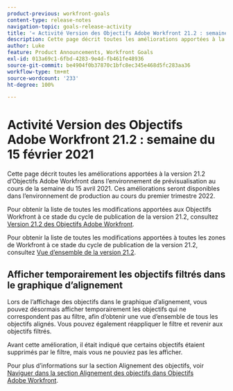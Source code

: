 ```yaml
---
product-previous: workfront-goals
content-type: release-notes
navigation-topic: goals-release-activity
title: '« Activité Version des Objectifs Adobe Workfront 21.2 : semaine du 15 février 2021 »'
description: Cette page décrit toutes les améliorations apportées à la version 21.2 d’Objectifs Adobe Workfront dans l’environnement de prévisualisation au cours de la semaine du 15 avril 2021. Ces améliorations seront disponibles dans l’environnement de production au cours du premier trimestre 2022.
author: Luke
feature: Product Announcements, Workfront Goals
exl-id: 013a69c1-6fbd-4283-9e4d-fb461fe48936
source-git-commit: be4904f0b37870c1bfc8ec345e468d5fc283aa36
workflow-type: tm+mt
source-wordcount: '233'
ht-degree: 100%

---
```


# Activité Version des Objectifs Adobe Workfront 21.2 : semaine du 15 février 2021

Cette page décrit toutes les améliorations apportées à la version 21.2 d’Objectifs Adobe Workfront dans l’environnement de prévisualisation au cours de la semaine du 15 avril 2021. Ces améliorations seront disponibles dans l’environnement de production au cours du premier trimestre 2022.

Pour obtenir la liste de toutes les modifications apportées aux Objectifs Workfront à ce stade du cycle de publication de la version 21.2, consultez [Version 21.2 des Objectifs Adobe Workfront](../../../../product-announcements/product-releases/goals-release-activity/goals-21.2-release/goals-release-21-2.md).

Pour obtenir la liste de toutes les modifications apportées à toutes les zones de Workfront à ce stade du cycle de publication de la version 21.2, consultez [Vue d’ensemble de la version 21.2](../../../../product-announcements/product-releases/21.2-release-activity/21-2-release-overview.md).

## Afficher temporairement les objectifs filtrés dans le graphique d’alignement

Lors de l’affichage des objectifs dans le graphique d’alignement, vous pouvez désormais afficher temporairement les objectifs qui ne correspondent pas au filtre, afin d’obtenir une vue d’ensemble de tous les objectifs alignés. Vous pouvez également réappliquer le filtre et revenir aux objectifs filtrés.

Avant cette amélioration, il était indiqué que certains objectifs étaient supprimés par le filtre, mais vous ne pouviez pas les afficher.

Pour plus d’informations sur la section Alignement des objectifs, voir [Naviguer dans la section Alignement des objectifs dans Objectifs Adobe Workfront](../../../../workfront-goals/goal-alignment/navigate-goal-alignment-chart.md).

